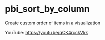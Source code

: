 # pbi_sort_by_column
Create custom order of items in a visualization


YouTube:
https://youtu.be/qCK4rcckVkk
